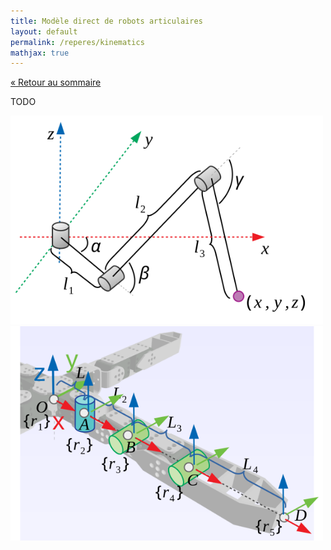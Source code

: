 ```yaml
---
title: Modèle direct de robots articulaires
layout: default
permalink: /reperes/kinematics
mathjax: true
---
```


[&laquo; Retour au sommaire](/reperes)

TODO

<div class="text-center">
    <img src="/assets/imgs/rrr.svg" width="500" />
</div>

<div class="text-center">
    <img src="/assets/imgs/leg.svg" width="500" />
</div>